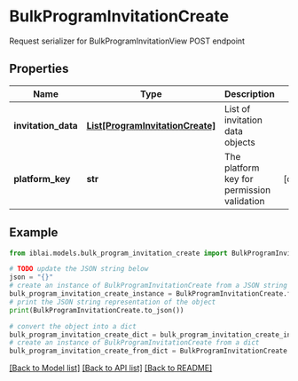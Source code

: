 # BulkProgramInvitationCreate

Request serializer for BulkProgramInvitationView POST endpoint

## Properties

Name | Type | Description | Notes
------------ | ------------- | ------------- | -------------
**invitation_data** | [**List[ProgramInvitationCreate]**](ProgramInvitationCreate.md) | List of invitation data objects | 
**platform_key** | **str** | The platform key for permission validation | [optional] 

## Example

```python
from iblai.models.bulk_program_invitation_create import BulkProgramInvitationCreate

# TODO update the JSON string below
json = "{}"
# create an instance of BulkProgramInvitationCreate from a JSON string
bulk_program_invitation_create_instance = BulkProgramInvitationCreate.from_json(json)
# print the JSON string representation of the object
print(BulkProgramInvitationCreate.to_json())

# convert the object into a dict
bulk_program_invitation_create_dict = bulk_program_invitation_create_instance.to_dict()
# create an instance of BulkProgramInvitationCreate from a dict
bulk_program_invitation_create_from_dict = BulkProgramInvitationCreate.from_dict(bulk_program_invitation_create_dict)
```
[[Back to Model list]](../README.md#documentation-for-models) [[Back to API list]](../README.md#documentation-for-api-endpoints) [[Back to README]](../README.md)


